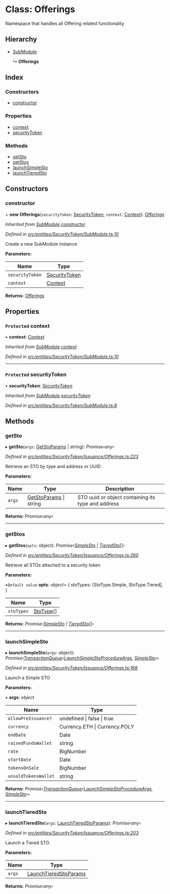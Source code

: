 # Class: Offerings

Namespace that handles all Offering related functionality

## Hierarchy

* [SubModule](_entities_securitytoken_submodule_.submodule.md)

  ↳ **Offerings**

## Index

### Constructors

* [constructor](_entities_securitytoken_issuance_offerings_.offerings.md#constructor)

### Properties

* [context](_entities_securitytoken_issuance_offerings_.offerings.md#protected-context)
* [securityToken](_entities_securitytoken_issuance_offerings_.offerings.md#protected-securitytoken)

### Methods

* [getSto](_entities_securitytoken_issuance_offerings_.offerings.md#getsto)
* [getStos](_entities_securitytoken_issuance_offerings_.offerings.md#getstos)
* [launchSimpleSto](_entities_securitytoken_issuance_offerings_.offerings.md#launchsimplesto)
* [launchTieredSto](_entities_securitytoken_issuance_offerings_.offerings.md#launchtieredsto)

## Constructors

###  constructor

\+ **new Offerings**(`securityToken`: [SecurityToken](_entities_securitytoken_securitytoken_.securitytoken.md), `context`: [Context](_context_.context.md)): *[Offerings](_entities_securitytoken_issuance_offerings_.offerings.md)*

*Inherited from [SubModule](_entities_securitytoken_submodule_.submodule.md).[constructor](_entities_securitytoken_submodule_.submodule.md#constructor)*

*Defined in [src/entities/SecurityToken/SubModule.ts:10](https://github.com/PolymathNetwork/polymath-sdk/blob/550676f/src/entities/SecurityToken/SubModule.ts#L10)*

Create a new SubModule instance

**Parameters:**

Name | Type |
------ | ------ |
`securityToken` | [SecurityToken](_entities_securitytoken_securitytoken_.securitytoken.md) |
`context` | [Context](_context_.context.md) |

**Returns:** *[Offerings](_entities_securitytoken_issuance_offerings_.offerings.md)*

## Properties

### `Protected` context

• **context**: *[Context](_context_.context.md)*

*Inherited from [SubModule](_entities_securitytoken_submodule_.submodule.md).[context](_entities_securitytoken_submodule_.submodule.md#protected-context)*

*Defined in [src/entities/SecurityToken/SubModule.ts:10](https://github.com/PolymathNetwork/polymath-sdk/blob/550676f/src/entities/SecurityToken/SubModule.ts#L10)*

___

### `Protected` securityToken

• **securityToken**: *[SecurityToken](_entities_securitytoken_securitytoken_.securitytoken.md)*

*Inherited from [SubModule](_entities_securitytoken_submodule_.submodule.md).[securityToken](_entities_securitytoken_submodule_.submodule.md#protected-securitytoken)*

*Defined in [src/entities/SecurityToken/SubModule.ts:8](https://github.com/PolymathNetwork/polymath-sdk/blob/550676f/src/entities/SecurityToken/SubModule.ts#L8)*

## Methods

###  getSto

▸ **getSto**(`args`: [GetStoParams](../interfaces/_entities_securitytoken_issuance_offerings_.getstoparams.md) | string): *Promise‹any›*

*Defined in [src/entities/SecurityToken/Issuance/Offerings.ts:223](https://github.com/PolymathNetwork/polymath-sdk/blob/550676f/src/entities/SecurityToken/Issuance/Offerings.ts#L223)*

Retrieve an STO by type and address or UUID

**Parameters:**

Name | Type | Description |
------ | ------ | ------ |
`args` | [GetStoParams](../interfaces/_entities_securitytoken_issuance_offerings_.getstoparams.md) &#124; string | STO uuid or object containing its type and address  |

**Returns:** *Promise‹any›*

___

###  getStos

▸ **getStos**(`opts`: object): *Promise‹[SimpleSto](_entities_simplesto_.simplesto.md) | [TieredSto](_entities_tieredsto_.tieredsto.md)[]›*

*Defined in [src/entities/SecurityToken/Issuance/Offerings.ts:260](https://github.com/PolymathNetwork/polymath-sdk/blob/550676f/src/entities/SecurityToken/Issuance/Offerings.ts#L260)*

Retrieve all STOs attached to a security token

**Parameters:**

▪`Default value`  **opts**: *object*=  {
      stoTypes: [StoType.Simple, StoType.Tiered],
    }

Name | Type |
------ | ------ |
`stoTypes` | [StoType](../enums/_types_index_.stotype.md)[] |

**Returns:** *Promise‹[SimpleSto](_entities_simplesto_.simplesto.md) | [TieredSto](_entities_tieredsto_.tieredsto.md)[]›*

___

###  launchSimpleSto

▸ **launchSimpleSto**(`args`: object): *Promise‹[TransactionQueue](_entities_transactionqueue_.transactionqueue.md)‹[LaunchSimpleStoProcedureArgs](../interfaces/_types_index_.launchsimplestoprocedureargs.md), [SimpleSto](_entities_simplesto_.simplesto.md)››*

*Defined in [src/entities/SecurityToken/Issuance/Offerings.ts:168](https://github.com/PolymathNetwork/polymath-sdk/blob/550676f/src/entities/SecurityToken/Issuance/Offerings.ts#L168)*

Launch a Simple STO

**Parameters:**

▪ **args**: *object*

Name | Type |
------ | ------ |
`allowPreIssuance?` | undefined &#124; false &#124; true |
`currency` | Currency.ETH &#124; Currency.POLY |
`endDate` | Date |
`raisedFundsWallet` | string |
`rate` | BigNumber |
`startDate` | Date |
`tokensOnSale` | BigNumber |
`unsoldTokensWallet` | string |

**Returns:** *Promise‹[TransactionQueue](_entities_transactionqueue_.transactionqueue.md)‹[LaunchSimpleStoProcedureArgs](../interfaces/_types_index_.launchsimplestoprocedureargs.md), [SimpleSto](_entities_simplesto_.simplesto.md)››*

___

###  launchTieredSto

▸ **launchTieredSto**(`args`: [LaunchTieredStoParams](../interfaces/_entities_securitytoken_issuance_offerings_.launchtieredstoparams.md)): *Promise‹any›*

*Defined in [src/entities/SecurityToken/Issuance/Offerings.ts:203](https://github.com/PolymathNetwork/polymath-sdk/blob/550676f/src/entities/SecurityToken/Issuance/Offerings.ts#L203)*

Launch a Tiered STO

**Parameters:**

Name | Type |
------ | ------ |
`args` | [LaunchTieredStoParams](../interfaces/_entities_securitytoken_issuance_offerings_.launchtieredstoparams.md) |

**Returns:** *Promise‹any›*
